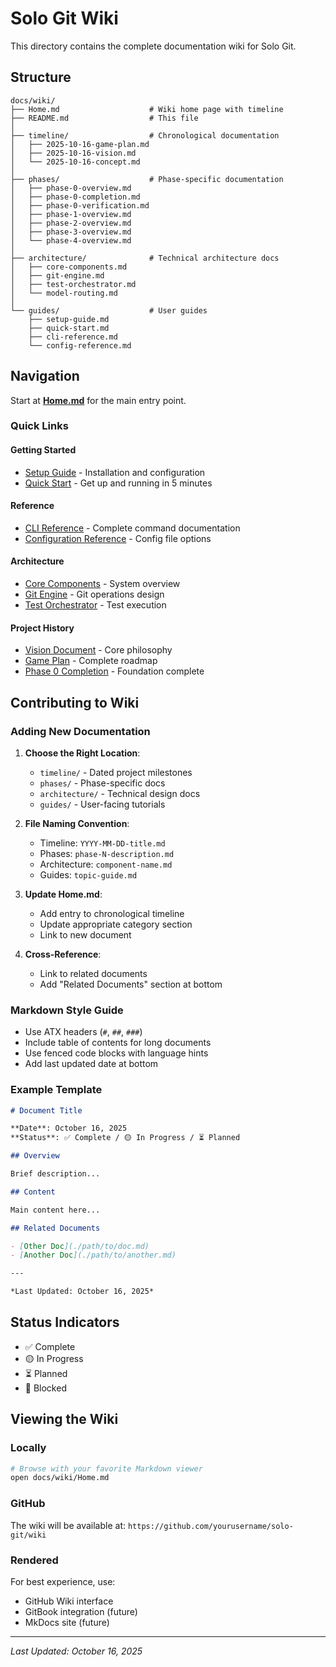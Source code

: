
# Solo Git Wiki

This directory contains the complete documentation wiki for Solo Git.

## Structure

```
docs/wiki/
├── Home.md                    # Wiki home page with timeline
├── README.md                  # This file
│
├── timeline/                  # Chronological documentation
│   ├── 2025-10-16-game-plan.md
│   ├── 2025-10-16-vision.md
│   └── 2025-10-16-concept.md
│
├── phases/                    # Phase-specific documentation
│   ├── phase-0-overview.md
│   ├── phase-0-completion.md
│   ├── phase-0-verification.md
│   ├── phase-1-overview.md
│   ├── phase-2-overview.md
│   ├── phase-3-overview.md
│   └── phase-4-overview.md
│
├── architecture/              # Technical architecture docs
│   ├── core-components.md
│   ├── git-engine.md
│   ├── test-orchestrator.md
│   └── model-routing.md
│
└── guides/                    # User guides
    ├── setup-guide.md
    ├── quick-start.md
    ├── cli-reference.md
    └── config-reference.md
```

## Navigation

Start at **[Home.md](./Home.md)** for the main entry point.

### Quick Links

#### Getting Started
- [Setup Guide](./guides/setup-guide.md) - Installation and configuration
- [Quick Start](./guides/quick-start.md) - Get up and running in 5 minutes

#### Reference
- [CLI Reference](./guides/cli-reference.md) - Complete command documentation
- [Configuration Reference](./guides/config-reference.md) - Config file options

#### Architecture
- [Core Components](./architecture/core-components.md) - System overview
- [Git Engine](./architecture/git-engine.md) - Git operations design
- [Test Orchestrator](./architecture/test-orchestrator.md) - Test execution

#### Project History
- [Vision Document](./timeline/2025-10-16-vision.md) - Core philosophy
- [Game Plan](./timeline/2025-10-16-game-plan.md) - Complete roadmap
- [Phase 0 Completion](./phases/phase-0-completion.md) - Foundation complete

## Contributing to Wiki

### Adding New Documentation

1. **Choose the Right Location**:
   - `timeline/` - Dated project milestones
   - `phases/` - Phase-specific docs
   - `architecture/` - Technical design docs
   - `guides/` - User-facing tutorials

2. **File Naming Convention**:
   - Timeline: `YYYY-MM-DD-title.md`
   - Phases: `phase-N-description.md`
   - Architecture: `component-name.md`
   - Guides: `topic-guide.md`

3. **Update Home.md**:
   - Add entry to chronological timeline
   - Update appropriate category section
   - Link to new document

4. **Cross-Reference**:
   - Link to related documents
   - Add "Related Documents" section at bottom

### Markdown Style Guide

- Use ATX headers (`#`, `##`, `###`)
- Include table of contents for long documents
- Use fenced code blocks with language hints
- Add last updated date at bottom

### Example Template

```markdown
# Document Title

**Date**: October 16, 2025  
**Status**: ✅ Complete / 🟡 In Progress / ⏳ Planned

## Overview

Brief description...

## Content

Main content here...

## Related Documents

- [Other Doc](./path/to/doc.md)
- [Another Doc](./path/to/another.md)

---

*Last Updated: October 16, 2025*
```

## Status Indicators

- ✅ Complete
- 🟡 In Progress
- ⏳ Planned
- 🔴 Blocked

## Viewing the Wiki

### Locally
```bash
# Browse with your favorite Markdown viewer
open docs/wiki/Home.md
```

### GitHub
The wiki will be available at:
`https://github.com/yourusername/solo-git/wiki`

### Rendered
For best experience, use:
- GitHub Wiki interface
- GitBook integration (future)
- MkDocs site (future)

---

*Last Updated: October 16, 2025*
